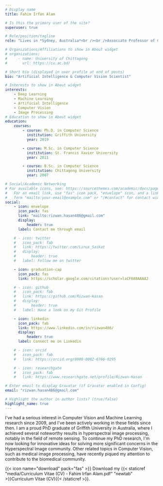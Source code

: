 ```yaml
---
# Display name
title: Fahim Irfan Alam

# Is this the primary user of the site?
superuser: true

# Role/position/tagline
role: "Lives in *Sydney, Australia*<br /><br />Associate Professor of Computer Science at [University of Chittagong](https://cu.ac.bd/)"

# Organizations/Affiliations to show in About widget
# organizations:
#     - name: University of Chittagong
#       url: https://cu.ac.bd/

# Short bio (displayed in user profile at end of posts)
bio: "Artificial Intelligence & Computer Vision Scientist"

# Interests to show in About widget
interests:
    - Deep Learning
    - Machine Learning
    - Artificial Intelligence
    - Computer Vision
    - Image Processing
# Education to show in About widget
education:
    courses:
        - course: Ph.D. in Computer Science
          institution: Griffith University
          year: 2019

        - course: M.Sc. in Computer Science
          institution: St. Francis Xavier University
          year: 2011

        - course: B.Sc. in Computer Science
          institution: Chittagong University
          year: 2007

# Social/Academic Networking
# For available icons, see: https://sourcethemes.com/academic/docs/page-builder/#icons
#   For an email link, use "fas" icon pack, "envelope" icon, and a link in the
#   form "mailto:your-email@example.com" or "/#contact" for contact widget.
social:
    - icon: envelope
      icon_pack: fas
      link: "mailto:rizwan.hasan486@gmail.com"
      display:
          header: true
      label: Contact me through email

    # - icon: twitter
    #   icon_pack: fab
    #   link: https://twitter.com/Linux_Saikat
    #   display:
    #       header: true
    #   label: Follow me on twitter

    - icon: graduation-cap
      icon_pack: fas
      link: https://scholar.google.com/citations?user=laCF688AAAAJ

    # - icon: github
    #   icon_pack: fab
    #   link: https://github.com/Rizwan-Hasan
    #   display:
    #       header: true
    #   label: Have a look on my Git Profile

    - icon: linkedin
      icon_pack: fab
      link: https://www.linkedin.com/in/rizwan486/
      display:
          header: true
      label: Connect me on Linkedin

    # - icon: orcid
    #   icon_pack: fab
    #   link: https://orcid.org/0000-0002-6766-0295

    # - icon: researchgate
    #   icon_pack: fab
    #   link: https://www.researchgate.net/profile/Rizwan-Hasan

# Enter email to display Gravatar (if Gravatar enabled in Config)
email: "rizwan.hasan486@gmail.com"

# Highlight the author in author lists? (true/false)
highlight_name: true
---
```


I've had a serious interest in Computer Vision and Machine Learning research since 2009, and I've been actively working in these fields since then. I am a proud PhD graduate of Griffith University in Australia, where I achieved several noteworthy results in hyperspectral image processing, notably in the field of remote sensing. To continue my PhD research, I'm now looking for innovative ideas for solving more significant concerns in the Hyperspectral Image community. Other related topics in Computer Vision, such as medical image processing, have recently piqued my attention to contribute to the biomedical community.

{{< icon name="download" pack="fas" >}} Download my {{< staticref "media/Curriculum Vitae (CV) - Fahim Irfan Alam.pdf" "newtab" >}}Curriculum Vitae (CV){{< /staticref >}}.
